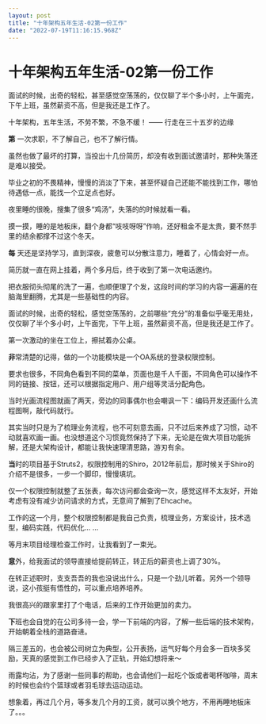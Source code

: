 ```yaml
---
layout: post
title: "十年架构五年生活-02第一份工作"
date: "2022-07-19T11:16:15.968Z"
---
```

十年架构五年生活-02第一份工作
================

面试的时候，出奇的轻松，甚至感觉空荡荡的，仅仅聊了半个多小时，上午面完，下午上班，虽然薪资不高，但是我还是工作了。

十年架构，五年生活，不劳不繁，不急不缓！ —— 行走在三十五岁的边缘

**第** 一次求职，不了解自己，也不了解行情。

虽然也做了最坏的打算，当投出十几份简历，却没有收到面试邀请时，那种失落还是难以接受。

毕业之初的不畏精神，慢慢的消淡了下来，甚至怀疑自己还能不能找到工作，哪怕待遇低一点，能找一个立足点也好。

夜里睡的很晚，搜集了很多“鸡汤”，失落的的时候就看一看。

摸一摸，睡的是地板床，翻个身都“吱吱呀呀”作响，还好租金不是太贵，要不然手里的结余都撑不过这个冬天。

**每** 天还是坚持学习，直到深夜，疲惫可以分散注意力，睡着了，心情会好一点。

简历就一直在网上挂着，两个多月后，终于收到了第一次电话邀约。

把衣服彻头彻尾的洗了一遍，也顺便理了个发，这段时间的学习的内容一遍遍的在脑海里翻腾，尤其是一些基础性的内容。

面试的时候，出奇的轻松，感觉空荡荡的，之前哪些“充分”的准备似乎毫无用处，仅仅聊了半个多小时，上午面完，下午上班，虽然薪资不高，但是我还是工作了。

第一次激动的坐在工位上，擦拭着办公桌。

**非**常清楚的记得，做的一个功能模块是一个OA系统的登录权限控制。

要求也很多，不同角色看到不同的菜单，页面也是千人千面，不同角色可以操作不同的链接、按钮，还可以根据指定用户、用户组等灵活分配角色。

当时光画流程图就画了两天，旁边的同事偶尔也会嘲讽一下：编码开发还画什么流程图啊，敲代码就行。

其实当时只是为了梳理业务流程，也不可刻意去画，只不过后来养成了习惯，动不动就喜欢画一画。也没想道这个习惯竟然保持了下来，无论是在做大项目功能拆解，还是大架构设计，都能让我快速理清思路，游刃有余。

**当**时的项目基于Struts2，权限控制用的Shiro，2012年前后，那时候关于Shiro的介绍不是很多，一步一个脚印，慢慢填坑。

仅一个权限控制就整了五张表，每次访问都会查询一次，感觉这样不太友好，开始考虑有没有减少访问请求的方式，无意间了解到了Ehcache。

工作的这一个月，整个权限控制都是我自己负责，梳理业务，方案设计，技术选型，编码实践，代码优化... ...

等月末项目经理检查工作时，让我看到了一束光。

**意**外，给我面试的领导直接给提前转正，转正后的薪资也上调了30%。

在转正述职时，支支吾吾的我也没说出什么，只是一个劲儿听着。另外一个领导说，这小孩挺有悟性的，可以重点培养培养。

我很高兴的跟家里打了个电话，后来的工作开始更加的卖力。

**下**班也会自觉的在公司多待一会，学一下前端的内容，了解一些后端的技术架构，开始朝着全栈的道路奋进。

隔三差五的，也会被公司树立为典型，公开表扬，运气好每个月会多一百块多奖励，天真的感觉到工作已经步入了正轨，开始幻想将来～

雨露均沾，为了感谢一些同事的帮助，也会请他们一起吃个饭或者喝杯咖啡，周末的时候也会约个篮球或者羽毛球去运动运动。

想象着，再过几个月，等多发几个月的工资，就可以换个地方，不用再睡地板床了。。。